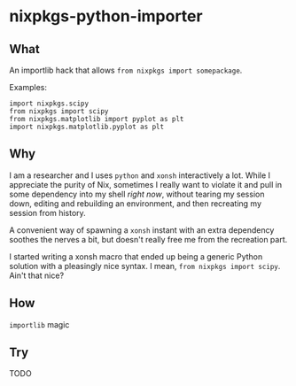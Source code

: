 # nixpkgs-python-importer

## What

An importlib hack that allows `from nixpkgs import somepackage`.

Examples:

    import nixpkgs.scipy
    from nixpkgs import scipy
    from nixpkgs.matplotlib import pyplot as plt
    import nixpkgs.matplotlib.pyplot as plt


## Why

I am a researcher and I uses `python` and `xonsh` interactively a lot.
While I appreciate the purity of Nix, sometimes I really want to violate it
and pull in some dependency into my shell *right now*,
without tearing my session down, editing and rebuilding an environment,
and then recreating my session from history.

A convenient way of spawning a `xonsh` instant with an extra dependency
soothes the nerves a bit, but doesn't really free me from the recreation part.

I started writing a xonsh macro that ended up being a generic Python solution
with a pleasingly nice syntax. I mean, `from nixpkgs import scipy`.
Ain't that nice?


## How

`importlib` magic

## Try

TODO
